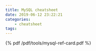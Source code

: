 ```yaml
---
title: MySQL cheatsheet
date: 2019-06-12 23:22:21
categories:
    - cheatsheet
tags:
---
```



{% pdf /pdf/tools/mysql-ref-card.pdf %}
